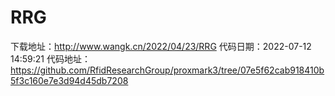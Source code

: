 # RRG
下载地址：http://www.wangk.cn/2022/04/23/RRG
代码日期：2022-07-12 14:59:21
代码地址：https://github.com/RfidResearchGroup/proxmark3/tree/07e5f62cab918410b5f3c160e7e3d94d45db7208
